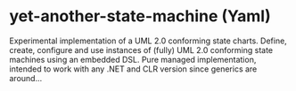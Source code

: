 # yet-another-state-machine (Yaml)

Experimental implementation of a UML 2.0 conforming state charts. Define, create, configure and use instances of (fully) UML 2.0 conforming state machines using an embedded DSL. Pure managed implementation, intended to work with any .NET and CLR version since generics are around...
